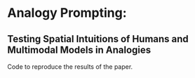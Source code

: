 # Analogy Prompting:
## Testing Spatial Intuitions of Humans and Multimodal Models in Analogies

Code to reproduce the results of the paper.
